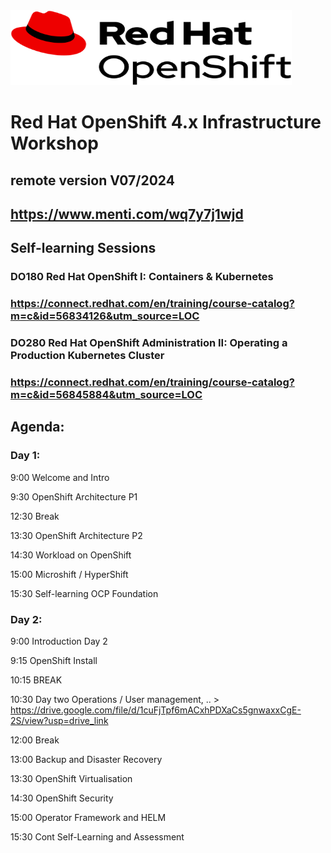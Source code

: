 <img src="https://github.com/RHEPDS/OCP_Infra_Architecture/blob/main/logo.png" width="450" height="120">

# Red Hat OpenShift 4.x Infrastructure Workshop
## remote version V07/2024

## https://www.menti.com/wq7y7j1wjd

## Self-learning Sessions

### DO180 Red Hat OpenShift I: Containers & Kubernetes 
### https://connect.redhat.com/en/training/course-catalog?m=c&id=56834126&utm_source=LOC
### DO280 Red Hat OpenShift Administration II: Operating a Production Kubernetes Cluster
### https://connect.redhat.com/en/training/course-catalog?m=c&id=56845884&utm_source=LOC

## Agenda:

### Day 1:

9:00		Welcome and Intro	

9:30		OpenShift Architecture P1		

12:30		Break

13:30		OpenShift Architecture P2

14:30		Workload on OpenShift

15:00   Microshift / HyperShift		

15:30   Self-learning OCP Foundation

### Day 2:

9:00		Introduction Day 2

9:15		OpenShift Install		

10:15		BREAK

10:30		Day two Operations / User management, .. > https://drive.google.com/file/d/1cuFjTpf6mACxhPDXaCs5gnwaxxCgE-2S/view?usp=drive_link

12:00		Break

13:00		Backup and Disaster Recovery

13:30		OpenShift Virtualisation

14:30		OpenShift Security		

15:00		Operator Framework and HELM		

15:30		Cont Self-Learning and Assessment


